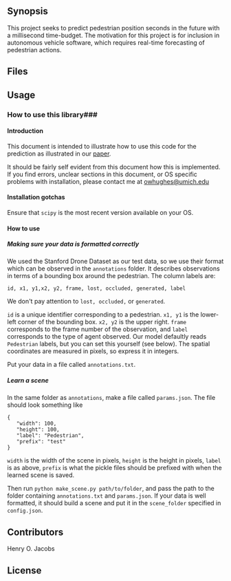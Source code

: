 ## Synopsis

This project seeks to predict pedestrian position seconds in the future with a millisecond time-budget.  The motivation for this project is for inclusion in autonomous vehicle software, which requires real-time forecasting of pedestrian actions.

## Files


## Usage

### How to use this library###


#### Introduction ####

This document is intended to illustrate how to use this code for the prediction as illustrated in our [paper](google.com).

It should be fairly self evident from this document how this is implemented. If you find errors, unclear sections in this document, or OS specific problems with installation, please contact me at [owhughes@umich.edu](mailto:owhughes@umich.edu)

#### Installation gotchas ####
Ensure that `scipy` is the most recent version available on your OS.


#### How to use ####


##### Making sure your data is formatted correctly #####

We used the Stanford Drone Dataset as our test data, so we use their format which can be observed in the ```annotations``` folder. It describes observations in terms of a bounding box around the pedestrian. The column labels are:

```id, x1, y1,x2, y2, frame, lost, occluded, generated, label```

We don't pay attention to `lost, occluded,` or `generated`. 

`id` is a unique identifier corresponding to a pedestrian. `x1, y1` is the lower-left corner of the bounding box. `x2, y2` is the upper right. `frame` corresponds to the frame number of the observation, and `label` corresponds to the type of agent observed. Our model defaultly reads `Pedestrian` labels, but you can set this yourself (see below). The spatial coordinates are measured in pixels, so express it in integers.

Put your data in a file called `annotations.txt`.

##### Learn a scene #####

In the same folder as `annotations`, make a file called `params.json`. The file should look something like 

```
{
   "width": 100,
   "height": 100,
   "label": "Pedestrian",
   "prefix": "test"
}
```

`width` is the width of the scene in pixels, `height` is the height in pixels, `label` is as above, `prefix` is what the pickle files should be prefixed with when the learned scene is saved.

Then run `python make_scene.py path/to/folder`, and pass the path to the folder containing `annotations.txt` and `params.json`. If your data is well formatted, it should build a scene and put it in the `scene_folder` specified in `config.json`.



## Contributors

Henry O. Jacobs

## License
